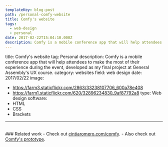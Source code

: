 ```yaml
---
templateKey: blog-post
path: /personal-comfy-website
title: Comfy's website
tags:
  - web-design
  - personal
date: 2017-02-22T15:04:10.000Z
description: Comfy is a mobile conference app that will help attendees to make the most of their experience during the event, developed as my final project at General Assembly's UX course. 
---
```


title: Comfy's website
tag: Personal
description: Comfy is a mobile conference app that will help attendees to make the most of their experience during the event, developed as my final project at General Assembly's UX course. 
category: websites
field: web design
date: 2017/02/22
image: 
- https://farm3.staticflickr.com/2863/33238107706_600a78e408
- https://farm1.staticflickr.com/620/32896234830_9af87792a8
type: Web design
software:
- HTML
- CSS
- Brackets
---
<br/>
### Related work
- Check out <a href="http://cintiaromero.com/comfy" target="_blank">cintiaromero.com/comfy</a>.
- Also check out <a href="/ux/personal-comfy-prototype/">Comfy's prototype</a>.

